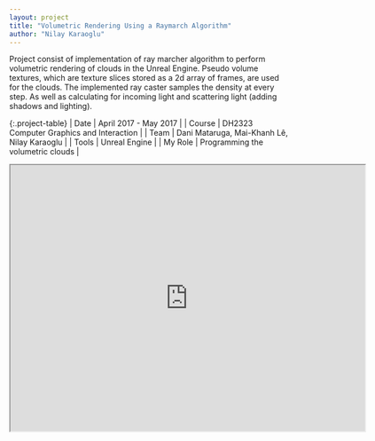 ```yaml
---
layout: project
title: "Volumetric Rendering Using a Raymarch Algorithm"
author: "Nilay Karaoglu"
---
```


Project consist of implementation of ray marcher algorithm to perform volumetric rendering of clouds in the Unreal Engine. Pseudo volume textures, which are texture slices stored as a 2d array of frames, are used for the clouds. The implemented ray caster samples the density at every step. As well as calculating for incoming light and scattering light (adding shadows and lighting).

{:.project-table}
| Date | April 2017 - May 2017 |
| Course | DH2323 Computer Graphics and Interaction |
| Team | Dani Mataruga, Mai-Khanh Lê, Nilay Karaoglu |
| Tools | Unreal Engine |
| My Role | Programming the volumetric clouds  |

<div class="text-center"><iframe src="https://drive.google.com/file/d/0B23k_GkOtf5MMTlpeXJWdXUwQVk/preview" width="640" height="480"></iframe></div>
